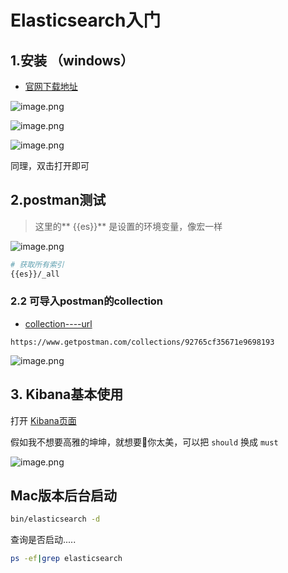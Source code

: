 # Elasticsearch入门

## 1.安装  （windows）
- [官网下载地址](https://www.elastic.co/cn/start)

![image.png](http://images.zabbix.store/images/1575990095497-871d39ab-1a49-4d7a-8040-dc45be039bd7.png)

![image.png](http://images.zabbix.store/images/1575990140715-e4a72b69-416c-4693-afec-fbb7f9dedb4a.png)

![image.png](http://images.zabbix.store/images/1575990178196-dd362c60-d954-46af-b8ac-d4e342b98141.png)

同理，双击打开即可  

## 2.postman测试

> 这里的** {{es}}** 是设置的环境变量，像宏一样  

![image.png](http://images.zabbix.store/images/1575990364956-1e630750-d3fa-41f0-87b8-7c5647aeabe7.png)

```bash
# 获取所有索引
{{es}}/_all
```

### 2.2 可导入postman的collection

- [collection----url](https://www.getpostman.com/collections/92765cf35671e9698193)

```
https://www.getpostman.com/collections/92765cf35671e9698193
```

![image.png](http://images.zabbix.store/images/1575990548527-df6b1da0-e544-4c71-8073-3505edd6ae1f.png)

## 3. Kibana基本使用
打开 [Kibana页面](http://localhost:5601/app/kibana#/dev_tools/console?_g=())

假如我不想要高雅的坤坤，就想要🐔你太美，可以把 `should` 换成 `must`

![image.png](http://images.zabbix.store/images/1575990843947-2dfaadfb-f832-443f-a461-8d7149022432.png)

## Mac版本后台启动

```bash
bin/elasticsearch -d
```

查询是否启动.....    

```bash
ps -ef|grep elasticsearch
```